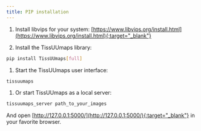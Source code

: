 ```yaml
---
title: PIP installation
---
```


1. Install libvips for your system: [https://www.libvips.org/install.html](https://www.libvips.org/install.html){:target="_blank"}

1. Install the TissUUmaps library:
```bash
pip install TissUUmaps[full]
```

1. Start the TissUUmaps user interface:
```bash
tissuumaps
```

1. Or start TissUUmaps as a local server:
```bash
tissuumaps_server path_to_your_images
```
And open [http://127.0.0.1:5000/](http://127.0.0.1:5000/){:target="_blank"} in your favorite browser.
